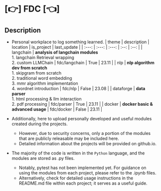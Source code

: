 # [👉] FDC [👈]

## **Description**

- Personal workplace to log something learned.
    | theme | description | location | is_project | last_update |
    | :---: | :---: | :---: | :--: | :--: |
    | langchain |  <b>analysis of langchain modules</b><br>1. langchain Retrieval wrapping<br>2. custom LLMChain |  fdc/langchain  | True | 23.11 |
    | nlp |  <b>nlp algorithm dev from scratch</b><br>1. skipgram from scratch<br>2. traditional word embedding<br>3. mmr algorithm implementation<br>4. wordnet introduction  |  fdc/nlp  | False | 23.08 |
    | dataforge | <b>data parser</b> <br>1. html processing & llm interaction<br>2. pdf processing | fdc/parser | True | 23.11 |
    | docker | <b>docker basic & advanced usage</b> | fdc/docker | False | 23.11 |

- Additionally, here to upload personally developed and useful modules created during the projects.
    - However, due to security concerns, only a portion of the modules that are publicly releasable may be included here.
    - Detailed information about the projects will be provided on github.io.

- The majority of the code is written in the `Python` language, and the modules are stored as .py files.
    - Notably, pytest has not been implemented yet. For guidance on using the modules from each project, please refer to the .ipynb files.
    - Alternatively, check for detailed usage instructions in the README.md file within each project; it serves as a useful guide.

